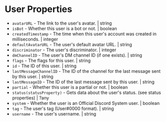 # User Properties

* `avatarURL` - The link to the user's avatar. \| string
* `isBot` - Whether this user is a bot or not. \| boolean
* `createdTimestamp` - The time when this user's account was created in milliseconds. \| integer
* `defaultAvatarURL` - The user's default avatar URL. \| string
* `discriminator` - The user's discriminator. \| integer
* `dmChannelID` - The user's DM channel ID \(if one exists\). \| string
* `flags` - The flags for this user. \| string
* `id` - The ID of this user. \| string
* `lastMessageChannelID` - The ID of the channel for the last message sent by this user. \| string
* `lastMessageID` - The ID of the last message sent by this user. \| string
* `partial` - Whether this user is a partial or not. \| boolean
* `status(statusProperty)` - Gets data about the user's status. \(see status properties\) \| ?any
* `system` - Whether the user is an Official Discord System user. \| boolean
* `tag` - The user's tag \(User\#0000 format\). \| string
* `username` - The user's username. \| string

